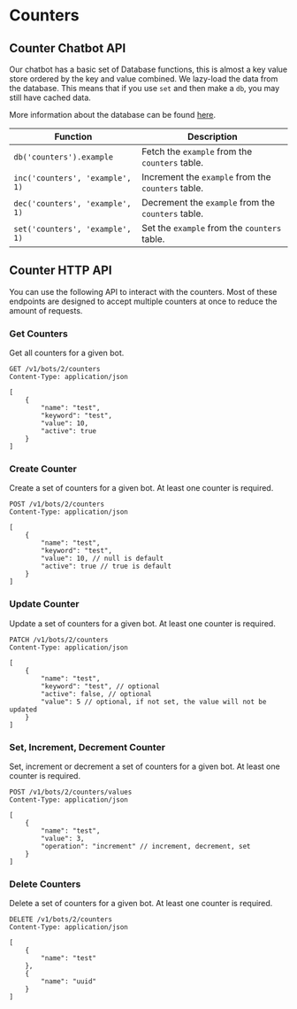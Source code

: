 # Counters

## Counter Chatbot API

Our chatbot has a basic set of Database functions, this is almost a key value store ordered by the key and value
combined. We lazy-load the data from the database. This means that if you use `set` and then make a `db`, you may still
have cached data.

More information about the database can be found [here](template-reference.md#database).

| Function                        | Description                                        |
|---------------------------------|----------------------------------------------------|
| `db('counters').example`        | Fetch the `example` from the `counters` table.     |
| `inc('counters', 'example', 1)` | Increment the `example` from the `counters` table. |
| `dec('counters', 'example', 1)` | Decrement the `example` from the `counters` table. |
| `set('counters', 'example', 1)` | Set the `example` from the `counters` table.       |

## Counter HTTP API

You can use the following API to interact with the counters. Most of these endpoints are designed to accept multiple
counters at once to reduce the amount of requests.

### Get Counters

Get all counters for a given bot.

```http request
GET /v1/bots/2/counters
Content-Type: application/json

[
    {
        "name": "test",
        "keyword": "test",
        "value": 10,
        "active": true
    }
]
```

### Create Counter

Create a set of counters for a given bot. At least one counter is required.

```http request
POST /v1/bots/2/counters
Content-Type: application/json

[
    {
        "name": "test",
        "keyword": "test",
        "value": 10, // null is default
        "active": true // true is default
    }
]
```

### Update Counter

Update a set of counters for a given bot. At least one counter is required.

```http request
PATCH /v1/bots/2/counters
Content-Type: application/json

[
    {
        "name": "test",
        "keyword": "test", // optional
        "active": false, // optional
        "value": 5 // optional, if not set, the value will not be updated
    }
]
```

### Set, Increment, Decrement Counter

Set, increment or decrement a set of counters for a given bot. At least one counter is required.

```http request
POST /v1/bots/2/counters/values
Content-Type: application/json

[
    {
        "name": "test",
        "value": 3,
        "operation": "increment" // increment, decrement, set
    }
]
```

### Delete Counters

Delete a set of counters for a given bot. At least one counter is required.

```http request
DELETE /v1/bots/2/counters
Content-Type: application/json

[
    {
        "name": "test"
    },
    {
        "name": "uuid"
    }
]
```